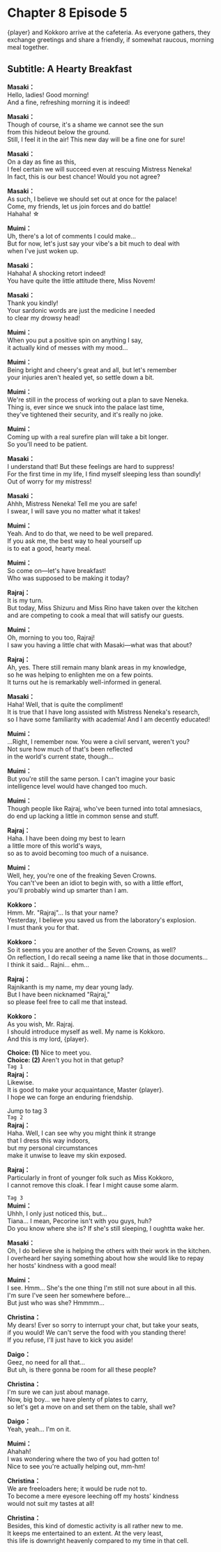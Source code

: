 # Chapter 8 Episode 5
{player} and Kokkoro arrive at the cafeteria. As everyone gathers, they exchange greetings and share a friendly, if somewhat raucous, morning meal together.
  
## Subtitle: A Hearty Breakfast
  
**Masaki：**  
Hello, ladies! Good morning!  
And a fine, refreshing morning it is indeed!  
  
**Masaki：**  
Though of course, it's a shame we cannot see the sun  
from this hideout below the ground.  
Still, I feel it in the air! This new day will be a fine one for sure!  
  
**Masaki：**  
On a day as fine as this,  
I feel certain we will succeed even at rescuing Mistress Neneka!  
In fact, this is our best chance! Would you not agree?  
  
**Masaki：**  
As such, I believe we should set out at once for the palace!  
Come, my friends, let us join forces and do battle!  
Hahaha! ☆  
  
**Muimi：**  
Uh, there's a lot of comments I could make...  
But for now, let's just say your vibe's a bit much to deal with  
when I've just woken up.  
  
**Masaki：**  
Hahaha! A shocking retort indeed!  
You have quite the little attitude there, Miss Novem!  
  
**Masaki：**  
Thank you kindly!  
Your sardonic words are just the medicine I needed  
to clear my drowsy head!  
  
**Muimi：**  
When you put a positive spin on anything I say,  
it actually kind of messes with my mood...  
  
**Muimi：**  
Being bright and cheery's great and all, but let's remember  
your injuries aren't healed yet, so settle down a bit.  
  
**Muimi：**  
We're still in the process of working out a plan to save Neneka.  
Thing is, ever since we snuck into the palace last time,  
they've tightened their security, and it's really no joke.  
  
**Muimi：**  
Coming up with a real surefire plan will take a bit longer.  
So you'll need to be patient.  
  
**Masaki：**  
I understand that! But these feelings are hard to suppress!  
For the first time in my life, I find myself sleeping less than soundly!  
Out of worry for my mistress!  
  
**Masaki：**  
Ahhh, Mistress Neneka! Tell me you are safe!  
I swear, I will save you no matter what it takes!  
  
**Muimi：**  
Yeah. And to do that, we need to be well prepared.  
If you ask me, the best way to heal yourself up  
is to eat a good, hearty meal.  
  
**Muimi：**  
So come on—let's have breakfast!  
Who was supposed to be making it today?  
  
**Rajraj：**  
It is my turn.  
But today, Miss Shizuru and Miss Rino have taken over the kitchen  
and are competing to cook a meal that will satisfy our guests.  
  
**Muimi：**  
Oh, morning to you too, Rajraj!  
I saw you having a little chat with Masaki—what was that about?  
  
**Rajraj：**  
Ah, yes. There still remain many blank areas in my knowledge,  
so he was helping to enlighten me on a few points.  
It turns out he is remarkably well-informed in general.  
  
**Masaki：**  
Haha! Well, that is quite the compliment!  
It is true that I have long assisted with Mistress Neneka's research,  
so I have some familiarity with academia! And I am decently educated!  
  
**Muimi：**  
...Right, I remember now. You were a civil servant, weren't you?  
Not sure how much of that's been reflected  
in the world's current state, though...  
  
**Muimi：**  
But you're still the same person. I can't imagine your basic  
intelligence level would have changed too much.  
  
**Muimi：**  
Though people like Rajraj, who've been turned into total amnesiacs,  
do end up lacking a little in common sense and stuff.  
  
**Rajraj：**  
Haha. I have been doing my best to learn  
a little more of this world's ways,  
so as to avoid becoming too much of a nuisance.  
  
**Muimi：**  
Well, hey, you're one of the freaking Seven Crowns.  
You can't've been an idiot to begin with, so with a little effort,  
you'll probably wind up smarter than I am.  
  
**Kokkoro：**  
Hmm. Mr. \"Rajraj\"... Is that your name?  
Yesterday, I believe you saved us from the laboratory's explosion.  
I must thank you for that.  
  
**Kokkoro：**  
So it seems you are another of the Seven Crowns, as well?  
On reflection, I do recall seeing a name like that in those documents...  
I think it said... Rajni... ehm...  
  
**Rajraj：**  
Rajnikanth is my name, my dear young lady.  
But I have been nicknamed \"Rajraj,\"  
so please feel free to call me that instead.  
  
**Kokkoro：**  
As you wish, Mr. Rajraj.  
I should introduce myself as well. My name is Kokkoro.  
And this is my lord, {player}.  
  
**Choice: (1)**  Nice to meet you.  
**Choice: (2)**  Aren't you hot in that getup?  
`Tag 1`  
**Rajraj：**  
Likewise.  
It is good to make your acquaintance, Master {player}.  
I hope we can forge an enduring friendship.  
  
Jump to tag 3  
`Tag 2`  
**Rajraj：**  
Haha. Well, I can see why you might think it strange  
that I dress this way indoors,  
 but my personal circumstances  
make it unwise to leave my skin exposed.  
  
**Rajraj：**  
Particularly in front of younger folk such as Miss Kokkoro,  
I cannot remove this cloak. I fear I might cause some alarm.  
  
`Tag 3`  
**Muimi：**  
Uhhh, I only just noticed this, but...  
Tiana... I mean, Pecorine isn't with you guys, huh?  
Do you know where she is? If she's still sleeping, I oughtta wake her.  
  
**Masaki：**  
Oh, I do believe she is helping the others with their work in the kitchen.  
I overheard her saying something about how she would like to repay  
her hosts' kindness with a good meal!  
  
**Muimi：**  
I see. Hmm... She's the one thing I'm still not sure about in all this.  
I'm sure I've seen her somewhere before...  
But just who was she? Hmmmm...  
  
**Christina：**  
My dears! Ever so sorry to interrupt your chat, but take your seats,  
if you would! We can't serve the food with you standing there!  
If you refuse, I'll just have to kick you aside!  
  
**Daigo：**  
Geez, no need for all that...  
But uh, is there gonna be room for all these people?  
  
**Christina：**  
I'm sure we can just about manage.  
Now, big boy... we have plenty of plates to carry,  
so let's get a move on and set them on the table, shall we?  
  
**Daigo：**  
Yeah, yeah... I'm on it.  
  
**Muimi：**  
Ahahah!  
I was wondering where the two of you had gotten to!  
Nice to see you're actually helping out, mm-hm!  
  
**Christina：**  
We are freeloaders here; it would be rude not to.  
To become a mere eyesore leeching off my hosts' kindness  
would not suit my tastes at all!  
  
**Christina：**  
Besides, this kind of domestic activity is all rather new to me.  
It keeps me entertained to an extent. At the very least,  
this life is downright heavenly compared to my time in that cell.  

